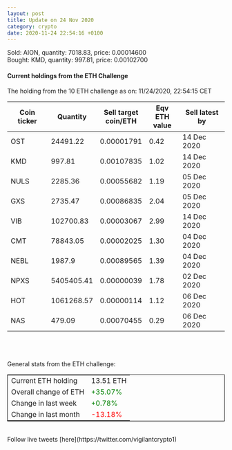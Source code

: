 ```yaml
---
layout: post
title: Update on 24 Nov 2020
category: crypto
date: 2020-11-24 22:54:16 +0100
---
```

<!-- Global site tag (gtag.js) - Google Analytics -->
<script async src="https://www.googletagmanager.com/gtag/js?id=UA-103831149-5"></script>
<script>
  window.dataLayer = window.dataLayer || [];
  function gtag(){dataLayer.push(arguments);}
  gtag('js', new Date());

  gtag('config', 'UA-103831149-5');
</script>
Sold: AION, quantity:      7018.83, price:   0.00014600<br>Bought: KMD, quantity:       997.81, price:   0.00102700<br>

#### Current holdings from the ETH Challenge

The holding from the 10 ETH challenge as on: 11/24/2020, 22:54:15 CET

|Coin ticker|Quantity|Sell target<br>coin/ETH|Eqv ETH<br>value|Sell latest by|
|-----------|--------|-----------|-----------|--------------|
OST|24491.22|  0.00001791|0.42|14 Dec 2020|
KMD|997.81|  0.00107835|1.02|14 Dec 2020|
NULS|2285.36|  0.00055682|1.19|05 Dec 2020|
GXS|2735.47|  0.00086835|2.04|05 Dec 2020|
VIB|102700.83|  0.00003067|2.99|14 Dec 2020|
CMT|78843.05|  0.00002025|1.30|04 Dec 2020|
NEBL|1987.9|  0.00089565|1.39|04 Dec 2020|
NPXS|5405405.41|  0.00000039|1.78|02 Dec 2020|
HOT|1061268.57|  0.00000114|1.12|06 Dec 2020|
NAS|479.09|  0.00070455|0.29|06 Dec 2020|

<br>
<br>
<br>
General stats from the ETH challenge:

<table style="border:1px solid black;margin-left:auto;margin-right:auto;">
	<tbody>
	<tr>
		<td>Current ETH holding</td>
		<td>     13.51 ETH</td>
	</tr>
	<tr>
		<td>Overall change of ETH</td>
		<td><font color="green">+35.07%</font></td>
	</tr>
	<tr>
		<td>Change in last week</td>
		<td><font color="green">+0.78%</font></td>
	</tr>
	<tr>
		<td>Change in last month</td>
		<td><font color="red">-13.18%</font></td>
	</tr>
	</tbody>
</table>

<br>
Follow live tweets [here](https://twitter.com/vigilantcrypto1)
<br>
<br>
